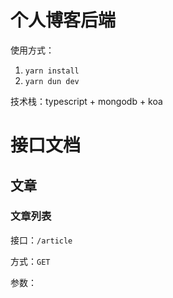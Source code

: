 # 个人博客后端

使用方式：

1. `yarn install`
2. `yarn dun dev`

技术栈：typescript + mongodb + koa

# 接口文档

## 文章

### 文章列表

接口：`/article`

方式：`GET`

参数：





































